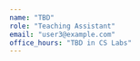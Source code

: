 ```yaml
---
name: "TBD"
role: "Teaching Assistant"
email: "user3@example.com"
office_hours: "TBD in CS Labs"
---
```

